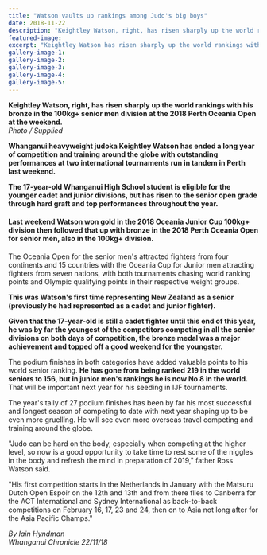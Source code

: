 ```yaml
---
title: "Watson vaults up rankings among Judo's big boys"
date: 2018-11-22
description: "Keightley Watson, right, has risen sharply up the world rankings at the 2018 Perth Oceania Open..."
featured-image: 
excerpt: "Keightley Watson has risen sharply up the world rankings with his bronze in the 100kg+ senior men division at the 2018 Perth Oceania Open at the weekend."
gallery-image-1: 
gallery-image-2: 
gallery-image-3: 
gallery-image-4: 
gallery-image-5: 
---
```


<p><span><strong>Keightley Watson, right, has risen sharply up the world rankings with his bronze in the 100kg+ senior men division at the 2018 Perth Oceania Open at the weekend.</strong><br /><em>Photo / Supplied</em></span></p>
<p class="element element-paragraph"><strong>Whanganui heavyweight judoka Keightley Watson has ended a long year of competition and training around the globe with outstanding performances at two international tournaments run in tandem in Perth last weekend.</strong></p>
<p class="element element-paragraph"><strong>The 17-year-old Whanganui High School student is eligible for the younger cadet and junior divisions, but has risen to the senior open grade through hard graft and top performances throughout the year.</strong></p>
<h4 class="element element-paragraph">Last weekend Watson won gold in the 2018 Oceania Junior Cup 100kg+ division then followed that up with bronze in the 2018 Perth Oceania Open for senior men, also in the 100kg+ division.</h4>
<p class="element element-paragraph">The Oceania Open for the senior men's attracted fighters from four continents and 15 countries with the Oceania Cup for Junior men attracting fighters from seven nations, with both tournaments chasing world ranking points and Olympic qualifying points in their respective weight groups.</p>
<p class="element element-paragraph"><strong>This was Watson's first time representing New Zealand as a senior (previously he had represented as a cadet and junior fighter).</strong></p>
<p class="element element-paragraph"><strong>Given that the 17-year-old is still a cadet fighter until this end of this year, he was by far the youngest of the competitors competing in all the senior divisions on both days of competition, the bronze medal was a major achievement and topped off a good weekend for the youngster.</strong></p>
<p class="element element-paragraph">The podium finishes in both categories have added valuable points to his world senior ranking. <strong>He has gone from being ranked 219 in the world seniors to 156, but in junior men's rankings he is now No 8 in the world.</strong> That will be important next year for his seeding in IJF tournaments.</p>
<p class="element element-paragraph">The year's tally of 27 podium finishes has been by far his most successful and longest season of competing to date with next year shaping up to be even more gruelling. He will see even more overseas travel competing and training around the globe.</p>
<p class="element element-paragraph">"Judo can be hard on the body, especially when competing at the higher level, so now is a good opportunity to take time to rest some of the niggles in the body and refresh the mind in preparation of 2019," father Ross Watson said.</p>
<p class="element element-paragraph">"His first competition starts in the Netherlands in January with the Matsuru Dutch Open Espoir on the 12th and 13th and from there flies to Canberra for the ACT International and Sydney International as back-to-back competitions on February 16, 17, 23 and 24, then on to Asia not long after for the Asia Pacific Champs."</p>
<p class="element element-paragraph"><em>By Iain Hyndman</em><br /><em>Whanganui Chronicle 22/11/18</em></p>

